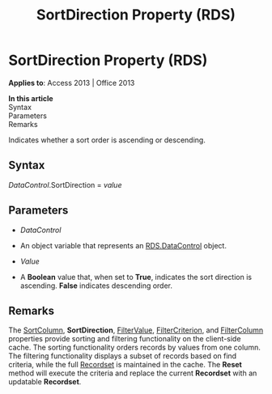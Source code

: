﻿---
title: SortDirection Property (RDS)
TOCTitle: SortDirection Property (RDS)
ms:assetid: 33de0dce-f371-6a54-d179-0627939f5b14
ms:mtpsurl: https://msdn.microsoft.com/library/JJ249106(v=office.15)
ms:contentKeyID: 48544119
ms.date: 09/18/2015
mtps_version: v=office.15
---

# SortDirection Property (RDS)


**Applies to**: Access 2013 | Office 2013

**In this article**  
Syntax  
Parameters  
Remarks  

Indicates whether a sort order is ascending or descending.

## Syntax

*DataControl*.SortDirection = *value*

## Parameters

  - *DataControl*

  - An object variable that represents an [RDS.DataControl](datacontrol-object-rds.md) object.

  - *Value*

  - A **Boolean** value that, when set to **True**, indicates the sort direction is ascending. **False** indicates descending order.

## Remarks

The [SortColumn](sortcolumn-property-rds.md), **SortDirection**, [FilterValue](filtervalue-property-rds.md), [FilterCriterion](filtercriterion-property-rds.md), and [FilterColumn](filtercolumn-property-rds.md) properties provide sorting and filtering functionality on the client-side cache. The sorting functionality orders records by values from one column. The filtering functionality displays a subset of records based on find criteria, while the full [Recordset](recordset-object-ado.md) is maintained in the cache. The **Reset** method will execute the criteria and replace the current **Recordset** with an updatable **Recordset**.

